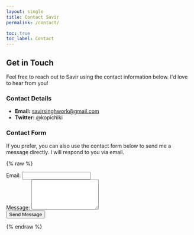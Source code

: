 ```yaml
---
layout: single
title: Contact Savir
permalink: /contact/

toc: true
toc_label: Contact
---
```


## Get in Touch

Feel free to reach out to Savir using the contact information below. I'd love to hear from you!

### Contact Details

- **Email:** [savirsinghwork@gmail.com](mailto:savirsinghwork@gmail.com)
- **Twitter:** @kopichiki

### Contact Form

If you prefer, you can also use the contact form below to send me a message directly. I will respond to you via email.

{% raw %}
<form action="https://thatformworks.pythonanywhere.com/mailsavir" method="POST">
  <div class="form-group">
    <label for="email">Email:</label>
    <input type="email" name="address" id="email" required>
  </div>

  <div class="form-group">
    <label for="message">Message:</label>
    <textarea name="important" id="message" rows="5" required></textarea>
  </div>

  <div class="form-group">
    <button type="submit" class="btn btn--primary">Send Message</button>
  </div>
</form>
{% endraw %}
